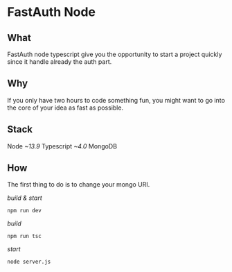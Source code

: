 # FastAuth Node

## What

FastAuth node typescript give you the opportunity to start a project quickly since it handle already the auth part.

## Why

If you only have two hours to code something fun, you might want to go into the core of your idea as fast as possible.

## Stack

Node *~13.9*
Typescript *~4.0*
MongoDB

## How

The first thing to do is to change your mongo URI.

*build & start*
```shell
npm run dev
```

*build*
```shell
npm run tsc
```

*start*
```shell
node server.js
```